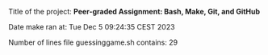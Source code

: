 Title of the project: __Peer-graded Assignment: Bash, Make, Git, and GitHub__

Date make ran at:
Tue Dec  5 09:24:35 CEST 2023

Number of lines file guessinggame.sh contains:
      29
